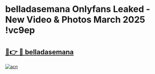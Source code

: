 # belladasemana Onlyfans Leaked - New Video & Photos March 2025 !vc9ep

# <h2><a href="https://0rkkaw.iuczelnia.edu.pl?title=belladasemana&ref=vc9ep">🔗👉 🔴 belladasemana</a></h2>

[![acn](https://github.com/user-attachments/assets/0f9c940e-d8b0-45ae-aac7-cd30a18b3e1c)](https://0rkkaw.iuczelnia.edu.pl?title=belladasemana&ref=vc9ep)

